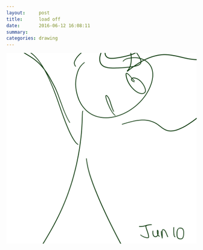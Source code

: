```yaml
---
layout:     post
title:      load off
date:       2016-06-12 16:08:11
summary:    
categories: drawing
---
```

![load off](/images/diary/load-off.png "somewhat")
